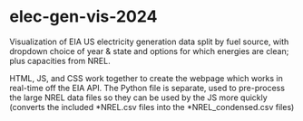 # elec-gen-vis-2024
Visualization of EIA US electricity generation data split by fuel source, with dropdown choice of year &amp; state and options for which energies are clean; plus capacities from NREL.

HTML, JS, and CSS work together to create the webpage which works in real-time off the EIA API. The Python file is separate, used to pre-process the large NREL data files so they can be used by the JS more quickly (converts the included *NREL.csv files into the *NREL_condensed.csv files)
